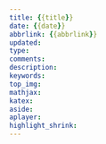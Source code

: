 ```yaml
---
title: {{title}}
date: {{date}}
abbrlink: {{abbrlink}}
updated:
type:
comments:
description:
keywords:
top_img:
mathjax:
katex:
aside:
aplayer:
highlight_shrink:
---
```

